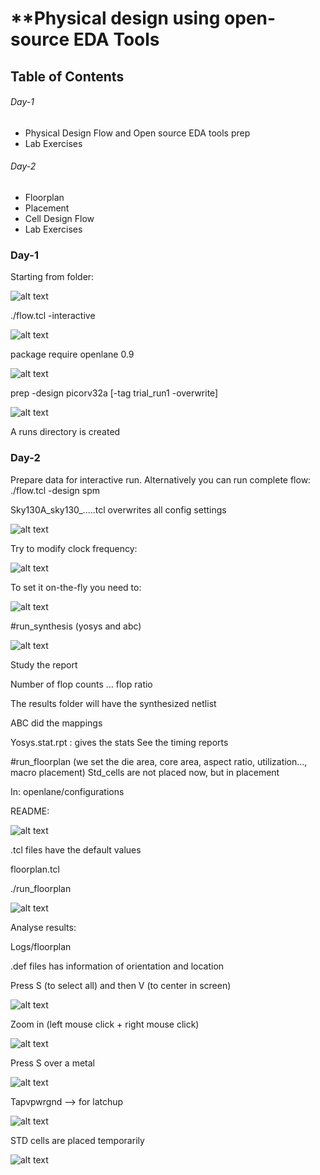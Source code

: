 # **Physical design using open-source EDA Tools

## Table of Contents
###### Day-1   
- Physical Design Flow and Open source EDA tools prep
- Lab Exercises 
###### Day-2 
- Floorplan
- Placement
- Cell Design Flow
- Lab Exercises



### Day-1
Starting from folder:

![alt text](https://github.com/atstef/Physical-Design/blob/main/images/1.PNG?raw=true)

./flow.tcl -interactive

![alt text](https://github.com/atstef/Physical-Design/blob/main/images/2.PNG?raw=true)


package require openlane 0.9

![alt text](https://github.com/atstef/Physical-Design/blob/main/images/3.PNG?raw=true)

prep -design picorv32a [-tag trial_run1 -overwrite]

![alt text](https://github.com/atstef/Physical-Design/blob/main/images/4.PNG?raw=true)

A runs directory is created


### Day-2

Prepare data for interactive run. Alternatively you can run complete flow:        ./flow.tcl  -design spm

Sky130A_sky130_.....tcl overwrites all config settings

![alt text](https://github.com/atstef/Physical-Design/blob/main/images/21.PNG?raw=true)


Try to modify clock frequency:

![alt text](https://github.com/atstef/Physical-Design/blob/main/images/22.PNG?raw=true)

To set it on-the-fly you need to:

![alt text](https://github.com/atstef/Physical-Design/blob/main/images/23.PNG?raw=true)

#run_synthesis
(yosys and abc)

![alt text](https://github.com/atstef/Physical-Design/blob/main/images/24.PNG?raw=true)

Study the report

Number of flop counts … flop ratio

The results folder will have the synthesized netlist

ABC did the mappings

Yosys.stat.rpt :  gives the stats
See the timing reports

#run_floorplan
(we set the die area, core area, aspect ratio, utilization…, macro placement)
Std_cells are not placed now, but in placement


In:       openlane/configurations

README:

![alt text](https://github.com/atstef/Physical-Design/blob/main/images/25.PNG?raw=true)

.tcl files have the default values

floorplan.tcl


./run_floorplan

![alt text](https://github.com/atstef/Physical-Design/blob/main/images/25.PNG?raw=true)


Analyse results:

Logs/floorplan

.def files has information of orientation and location

Press S    (to select all)   and then V (to center in screen)

![alt text](https://github.com/atstef/Physical-Design/blob/main/images/27.PNG?raw=true)

Zoom in  (left mouse click + right mouse click)

![alt text](https://github.com/atstef/Physical-Design/blob/main/images/28.PNG?raw=true)

Press S over a metal 

![alt text](https://github.com/atstef/Physical-Design/blob/main/images/29.PNG?raw=true)

Tapvpwrgnd --> for latchup

![alt text](https://github.com/atstef/Physical-Design/blob/main/images/210.PNG?raw=true)


STD cells are placed temporarily

![alt text](https://github.com/atstef/Physical-Design/blob/main/images/211.PNG?raw=true)
